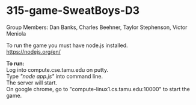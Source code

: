 # 315-game-SweatBoys-D3

Group Members: Dan Banks, Charles Beehner, Taylor Stephenson, Victor Meniola

To run the game you must have node.js installed.  
https://nodejs.org/en/

**To run:**  
Log into compute.cse.tamu.edu on putty.  
Type *"node app.js"* into command line.  
The server will start.  
On google chrome, go to "compute-linux1.cs.tamu.edu:10000" to start the game.
